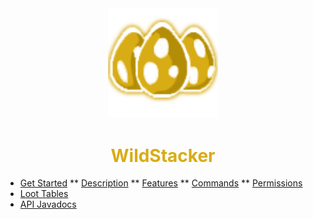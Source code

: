 <center>
  <a style="color: black; text-decoration: none;" href="/#/wildstacker/">
    <img src="./images/wildstacker-icon.png" width=35%>
    <h1 style="color: #d8ac14;">WildStacker</h1>
  </a>
</center>

* [Get Started](wildstacker/)
** [Description](wildstacker/?id=description)
** [Features](wildstacker/?id=features)
** [Commands](wildstacker/?id=commands)
** [Permissions](wildstacker/?id=permissions)
* [Loot Tables](wildstacker/loot-tables/)
* [API Javadocs](https://bg-software.com/api-docs/wildstacker/)
